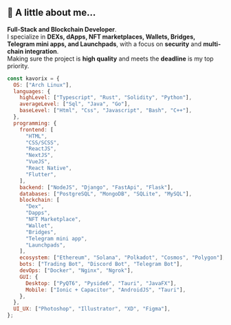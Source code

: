 ## 👻 A little about me...

**Full-Stack and Blockchain Developer**.  
I specialize in **DEXs, dApps, NFT marketplaces, Wallets, Bridges, Telegram mini apps, and Launchpads**, with a focus on **security** and **multi-chain integration**.  
Making sure the project is **high quality** and meets the **deadline** is my top priority.

```javascript
const kavorix = {
  OS: ["Arch Linux"],
  languages: {
    highLevel: ["Typescript", "Rust", "Solidity", "Python"],
    averageLevel: ["Sql", "Java", "Go"],
    baseLevel: ["Html", "Css", "Javascript", "Bash", "C++"],
  },
  programming: {
    frontend: [
      "HTML",
      "CSS/SCSS",
      "ReactJS",
      "NextJS",
      "VueJS",
      "React Native",
      "Flutter",
    ],
    backend: ["NodeJS", "Django", "FastApi", "Flask"],
    databases: ["PostgreSQL", "MongoDB", "SQLite", "MySQL"],
    blockchain: [
      "Dex",
      "Dapps",
      "NFT Marketplace",
      "Wallet",
      "Bridges",
      "Telegram mini app",
      "Launchpads",
    ],
    ecosystem: ["Ethereum", "Solana", "Polkadot", "Cosmos", "Polygon"],
    bots: ["Trading Bot", "Discord Bot", "Telegram Bot"],
    devOps: ["Docker", "Nginx", "Ngrok"],
    GUI: {
      Desktop: ["PyQT6", "Pyside6", "Tauri", "JavaFX"],
      Mobile: ["Ionic + Capacitor", "AndroidJS", "Tauri"],
    },
  },
  UI_UX: ["Photoshop", "Illustrator", "XD", "Figma"],
};
```